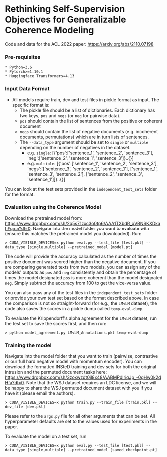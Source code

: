 # Rethinking Self-Supervision Objectives for Generalizable Coherence Modeling
Code and data for the ACL 2022 paper: https://arxiv.org/abs/2110.07198

### Pre-requisites
```
* Python=3.6
* Pytorch>=1.10.1
* Huggingface Transformers=4.13
```

### Input Data Format

- All models require train, dev and test files in pickle format as input. The specific format is:
    - The pickle file should be a list of dictionaries. Each dictionary has two keys, `pos` and `negs` (or `neg` for pairwise data). 
    - `pos` should contain the list of sentences from the positive or coherent document
    - `negs` should contain the list of negative documents (e.g. incoherent documents, permutations) which are in turn lists of sentences.
    - The `--data_type` argument should be set to `single` or `multiple` depending on the number of negatives in the dataset.
        - e.g. `single`: [{'pos':['sentence_1', 'sentence_2', 'sentence_3'], 'neg':['sentence_2', 'sentence_1', 'sentence_3']}..{}]
        - e.g. `multiple`: [{'pos':['sentence_1', 'sentence_2', 'sentence_3'], 'negs':[['sentence_3', 'sentence_2', 'sentence_1'], ['sentence_1', 'sentence_3', 'sentence_2'], ['sentence_2', 'sentence_3', 'sentence_1']]}..{}]
       
You can look at the test sets provided in the `independent_test_sets` folder for the format.

### Evaluation using the Coherence Model
Download the pretrained model from: https://www.dropbox.com/sh/2q5s71zxc3o0tp6/AAA1TXbdR_xVBNSKXDkahFqma?dl=0. Navigate into the model folder you want to evaluate with (ensure this matches the pretrained model you downloaded). Run:
```
> CUDA_VISIBLE_DEVICES=x python eval.py --test_file [test.pkl] --data_type [single,multiple] --pretrained_model [model.pt]
```
The code will provide the accuracy calculated as the number of times the positive document was scored higher than the negative document. If you are comparing generated texts from two models, you can assign any of the models' outputs as `pos` and `neg` consistently and obtain the percentage of times the model designated `pos` is more coherent than the model designated `neg`. Simply subtract the accuracy from 100 to get the vice-versa value.

You can also pass any of the test files in the `independent_test_sets` folder or provide your own test set based on the format described above. In case the comparison is not so straight-forward (for e.g., the `LMvLM` dataset), the code also saves the scores in a pickle dump called `temp-eval-dump`. 

To evaluate the Krippendorff's alpha agreement for the `LMvLM` dataset, run the test set to save the scores first, and then run:
```
> python model_agreement.py LMvLM_Annotations.pkl temp-eval-dump
```

### Training the model
Navigate into the model folder that you want to train (pairwise, contrastive or our full hard negative model with momentum encoder). You can download the formatted INSteD training and dev sets for both the original intrusion and the permuted document tasks here: https://www.dropbox.com/sh/3zoxwzdt0il8x48/AABMPdIriqJp_-0gHw0k2dHfa?dl=0. Note that the WSJ dataset requires an LDC license, and we will be happy to share the WSJ permuted document dataset with you if you have it (please email the authors). 

```
> CUDA_VISIBLE_DEVICES=x python train.py --train_file [train.pkl] --dev_file [dev.pkl]
```
Please refer to the `args.py` file for all other arguments that can be set. All hyperparameter defaults are set to the values used for experiments in the paper.

To evaluate the model on a test set, run
```
> CUDA_VISIBLE_DEVICES=x python eval.py --test_file [test.pkl] --data_type [single,multiple] --pretrained_model [saved_checkpoint.pt]
```




